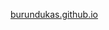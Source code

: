[burundukas.github.io]([https://burundukas.github.io](https://kostassliazas.github.io/burundukas/))
